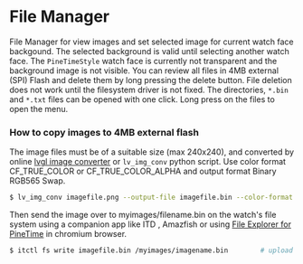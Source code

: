 # File Manager

File Manager for view images and set selected image for current watch face backgound.
The selected background is valid until selecting another watch face.
The `PineTimeStyle` watch face is currently not transparent and the background image is not visible.
You can review all files in 4MB external (SPI) Flash and delete them by long pressing the delete button.
File deletion does not work until the filesystem driver is not fixed.
The directories, `*.bin` and `*.txt` files can be opened with one click.
Long press on the files to open the menu.


### How to copy images to 4MB external flash

The image files must be of a suitable size (max 240x240), and converted by online [lvgl image converter](https://lvgl.io/tools/imageconverter) or `lv_img_conv` python script.
Use color format CF_TRUE_COLOR or CF_TRUE_COLOR_ALPHA and output format Binary RGB565 Swap.

```sh
$ lv_img_conv imagefile.png --output-file imagefile.bin --color-format CF_TRUE_COLOR -output-format bin -binary-format ARGB8565_RBSWAP   
```

Then send the image over to myimages/filename.bin on the watch's file system using a companion app like ITD , Amazfish or using [File Explorer for PineTime](https://infinitimeexplorer.netlify.app) in chromium browser.

```sh
$ itctl fs write imagefile.bin /myimages/imagename.bin        # upload image   
```